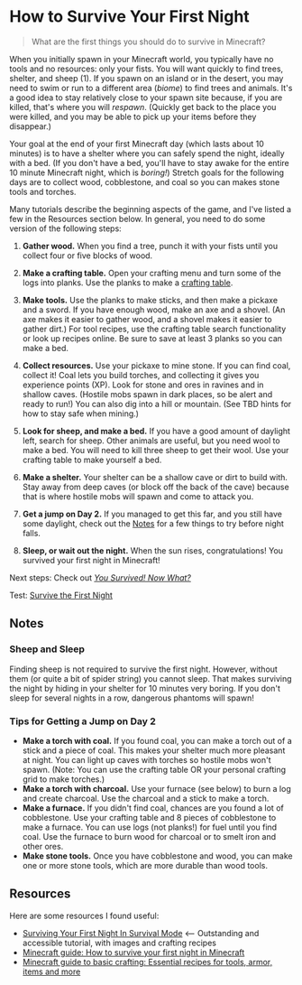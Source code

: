 # How to Survive Your First Night

> What are the first things you should do to survive in Minecraft?

When you initially spawn in your Minecraft world, you typically have no tools and no resources: only your fists. You will want quickly to find trees, shelter, and sheep (1). If you spawn on an island or in the desert, you may need to swim or run to a different area (*biome*) to find trees and animals. It's a good idea to stay relatively close to your spawn site because, if you are killed, that's where you will *respawn*. (Quickly get back to the place you were killed, and you may be able to pick up your items before they disappear.)

Your goal at the end of your first Minecraft day (which lasts about 10 minutes) is to have a shelter where you can safely spend the night, ideally with a bed. (If you don't have a bed, you'll have to stay awake for the entire 10 minute Minecraft night, which is *boring!*) Stretch goals for the following days are to collect wood, cobblestone, and coal so you can makes stone tools and torches.

Many tutorials describe the beginning aspects of the game, and I've listed a few in the Resources section below. In general, you need to do some version of the following steps:

1. **Gather wood.** When you find a tree, punch it with your fists until you collect four or five blocks of wood.

1. **Make a crafting table.** Open your crafting menu and turn some of the logs into planks. Use the planks to make a [crafting table](https://minecraft.fandom.com/wiki/Crafting_Table). 

1. **Make tools.** Use the planks to make sticks, and then make a pickaxe and a sword. If you have enough wood, make an axe and a shovel. (An axe makes it easier to gather wood, and a shovel makes it easier to gather dirt.) For tool recipes, use the crafting table search functionality or look up recipes online. Be sure to save at least 3 planks so you can make a bed.

1. **Collect resources.** Use your pickaxe to mine stone. If you can find coal, collect it! Coal lets you build torches, and collecting it gives you experience points (XP). Look for stone and ores in ravines and in shallow caves. (Hostile mobs spawn in dark places, so be alert and ready to run!) You can also dig into a hill or mountain. (See TBD hints for how to stay safe when mining.)

1. **Look for sheep, and make a bed.** If you have a good amount of daylight left, search for sheep. Other animals are useful, but you need wool to make a bed. You will need to kill three sheep to get their wool. Use your crafting table to make yourself a bed.

1. **Make a shelter.** Your shelter can be a shallow cave or dirt to build with. Stay away from deep caves (or block off the back of the cave) because that is where hostile mobs will spawn and come to attack you.

1. **Get a jump on Day 2.** If you managed to get this far, and you still have some daylight, check out the [Notes](#notes) for a few things to try before night falls.

1. **Sleep, or wait out the night.** When the sun rises, congratulations! You survived your first night in Minecraft!

Next steps: Check out *[You Survived! Now What?](day-two.md)*

Test: [Survive the First Night](Tutorials/early-survival/first-night.md)


## Notes
### Sheep and Sleep
Finding sheep is not required to survive the first night. However, without them (or quite a bit of spider string) you cannot sleep. That makes surviving the night by hiding in your shelter for 10 minutes very boring. If you don't sleep for several nights in a row, dangerous phantoms will spawn!

### Tips for Getting a Jump on Day 2

* **Make a torch with coal.** If you found coal, you can make a torch out of a stick and a piece of coal. This makes your shelter much more pleasant at night. You can light up caves with torches so hostile mobs won't spawn. (Note: You can use the crafting table OR your personal crafting grid to make torches.)
* **Make a torch with charcoal.**  Use your furnace (see below) to burn a log and create charcoal. Use the charcoal and a stick to make a torch. 
* **Make a furnace.** If you didn't find coal, chances are you found a lot of cobblestone. Use your crafting table and 8 pieces of cobblestone to make a furnace. You can use logs (not planks!) for fuel until you find coal. Use the furnace to burn wood for charcoal or to smelt iron and other ores.
* **Make stone tools.** Once you have cobblestone and wood, you can make one or more stone tools, which are more durable than wood tools.

## Resources
Here are some resources I found useful:
* [Surviving Your First Night In Survival Mode](https://www.howtogeek.com/school/htg-guide-to-minecraft/lesson7/) <-- Outstanding and accessible tutorial, with images and crafting recipes
* [Minecraft guide: How to survive your first night in Minecraft](https://www.windowscentral.com/how-survive-your-first-night-minecraft)
* [Minecraft guide to basic crafting: Essential recipes for tools, armor, items and more](https://www.windowscentral.com/how-craft-essentials-minecraft-windows-10-edition)

